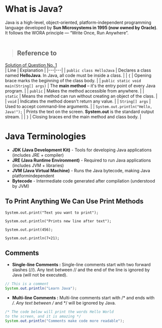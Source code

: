 # What is Java?
Java is a high-level, object-oriented, platform-independent programming language
developed by **Sun Microsystems in 1995 (now owned by Oracle)**. It follows the
WORA principle — “Write Once, Run Anywhere”.
<br>
<br>
 > ## Reference to 
[Solution of Question No. 1](https://github.com/ankittroy-21/Learnovate/blob/main/Lecture-1/solutions/HelloJava.java)
<br>
| Line | Explanation |
|---|---|
| `public class HelloJava` | Declares a class named **HelloJava**. In Java, all code must be inside a class. |
| `{` | Opening brace marks the beginning of the class body. |
| `public static void main(String[] args)` | The **main method** – it's the entry point of every Java program. |
| `public` | Makes the method accessible from anywhere. |
| `static` | Means the method can run without creating an object of the class. |
| `void` | Indicates the method doesn't return any value. |
| `String[] args` | Used to accept command-line arguments. |
| `System.out.println("Hello, Java!");` | Prints the text on the screen. **System.out** is the standard output stream. |
| `}` | Closing braces end the main method and class body. |
<br>

# Java Terminologies

- **JDK (Java Development Kit)** - Tools for developing Java applications (includes JRE +
compiler)
- **JRE (Java Runtime Environment)** - Required to run Java applications (includes JVM +
libraries)<br>
- **JVM (Java Virtual Machine)** - Runs the Java bytecode, making Java platformindependent<br>
- **Bytecode** - Intermediate code generated after compilation (understood by JVM)
  
## To Print Anything We Can Use Print Methods

`System.out.print("Text you want to print");`

`System.out.println("Prints new line after text");`

`System.out.print(456);`

`System.out.println(7+21);`

## Comments
- **Single-line Comments :**
Single-line comments start with two forward slashes (//).
Any text between // and the end of the line is ignored by Java (will not be executed).
```java
// This is a comment
System.out.println("Learn Java");
```
- **Multi-line Comments :**
Multi-line comments start with /* and ends with */.
Any text between /* and */ will be ignored by Java.
```java
/* The code below will print the words Hello World
to the screen, and it is amazing */
System.out.println("Comments make code more readable");
```

